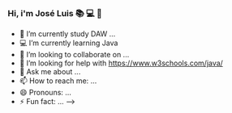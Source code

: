 ### Hi, i'm José Luis 📚 💻 🚀



- 📖 I’m currently study DAW ...
- 💻 I’m currently learning Java
- 👯 I’m looking to collaborate on ...
- 🤔 I’m looking for help with https://www.w3schools.com/java/
- 💬 Ask me about ...
- 📫 How to reach me: ...
- 😄 Pronouns: ...
- ⚡ Fun fact: ...
-->
